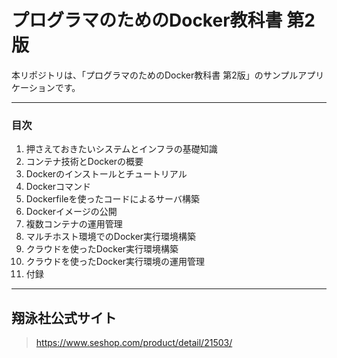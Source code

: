 プログラマのためのDocker教科書 第2版
======================

本リポジトリは、「プログラマのためのDocker教科書 第2版」のサンプルアプリケーションです。

***
### 目次

1. 押さえておきたいシステムとインフラの基礎知識
2. コンテナ技術とDockerの概要
3. Dockerのインストールとチュートリアル
4. Dockerコマンド
5. Dockerfileを使ったコードによるサーバ構築
6. Dockerイメージの公開
7. 複数コンテナの運用管理
8. マルチホスト環境でのDocker実行環境構築
9. クラウドを使ったDocker実行環境構築
10. クラウドを使ったDocker実行環境の運用管理
11. 付録

***
## 翔泳社公式サイト
> https://www.seshop.com/product/detail/21503/
>
